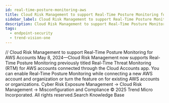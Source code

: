 ```yaml
---
id: real-time-posture-monitoring-aws
title: Cloud Risk Management to support Real-Time Posture Monitoring for AWS Accounts
sidebar_label: Cloud Risk Management to support Real-Time Posture Monitoring for AWS Accounts
description: Cloud Risk Management to support Real-Time Posture Monitoring for AWS Accounts
tags:
  - endpoint-security
  - trend-vision-one
---
```


/*<![CDATA[*/ $('#title').html($('meta[name=map-description]').attr('content')); /*]]>*/ Cloud Risk Management to support Real-Time Posture Monitoring for AWS Accounts May 8, 2024—Cloud Risk Management now supports Real-Time Posture Monitoring previously titled Real-Time Threat Monitoring (RTM) for AWS accounts connected through the Cloud Accounts app. You can enable Real-Time Posture Monitoring while connecting a new AWS account and organization or turn the feature on for existing AWS accounts or organizations. Cyber Risk Exposure Management → Cloud Risk Management → Misconfiguration and Compliance © 2025 Trend Micro Incorporated. All rights reserved.Search Knowledge Base